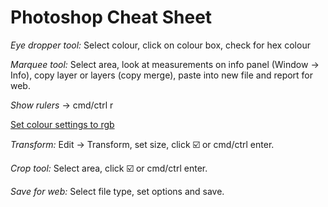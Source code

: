 # Photoshop Cheat Sheet

*Eye dropper tool:* Select colour, click on colour box, check for hex colour

*Marquee tool:* Select area, look at measurements on info panel (Window -> Info), copy layer or layers (copy merge), paste into new file and report for web.

*Show rulers* -> cmd/ctrl r

[Set colour settings to rgb](http://www.photoshopessentials.com/basics/color-settings/)

*Transform:* Edit -> Transform, set size, click ☑️ or cmd/ctrl enter.

*Crop tool:* Select area, click ☑️ or cmd/ctrl enter.

*Save for web:* Select file type, set options and save.